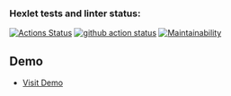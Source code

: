 ### Hexlet tests and linter status:
[![Actions Status](https://github.com/dnk530/frontend-project-lvl4/workflows/hexlet-check/badge.svg)](https://github.com/dnk530/frontend-project-lvl4/actions)
[![github action status](https://github.com/hexlet-components/projects-frontend-l4-server/workflows/Node%20CI/badge.svg)](../../actions)
[![Maintainability](https://api.codeclimate.com/v1/badges/96fa8dd75c1cf0073fda/maintainability)](https://codeclimate.com/github/dnk530/frontend-project-lvl4/maintainability)

## Demo

* [Visit Demo](https://still-lake-71009.herokuapp.com/)
